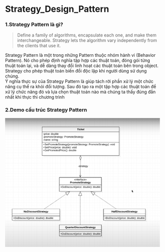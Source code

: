 # Strategy_Design_Pattern
<h3> 1.Strategy Pattern là gì? </h3>
<blockquote>Define a family of algorithms, encapsulate each one, and make them interchangeable. Strategy lets the algorithm vary independently from the clients that use it.</blockquote>
<div > Strategy Pattern là một trong những Pattern thuộc nhóm hành vi (Behavior Pattern). Nó cho phép định nghĩa tập hợp các thuật toán, đóng gói từng thuật toán lại, và dễ dàng thay đổi linh hoạt các thuật toán bên trong object. Strategy cho phép thuật toán biến đổi độc lập khi người dùng sử dụng chúng.</div>
<div>Ý nghĩa thực sự của Strategy Pattern là giúp tách rời phần xử lý một chức năng cụ thể ra khỏi đối tượng. Sau đó tạo ra một tập hợp các thuật toán để xử lý chức năng đó và lựa chọn thuật toán nào mà chúng ta thấy đúng đắn nhất khi thực thi chương trình</div>
<h3> 2.Demo cấu trúc Strategy Pattern </h3>
<img src="https://github.com/tantd2203/Strategy_Design_Pattern/blob/main/2.png" >
